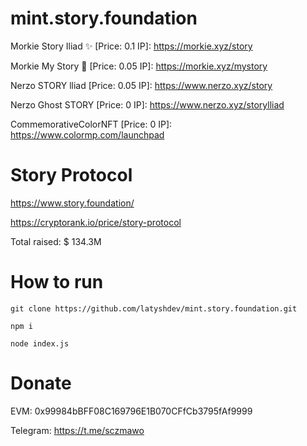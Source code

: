 # mint.story.foundation
Morkie Story Iliad ✨ [Price: 0.1 IP]: https://morkie.xyz/story

Morkie My Story 🦋 [Price: 0.05 IP]: https://morkie.xyz/mystory

Nerzo STORY lliad [Price: 0.05 IP]: https://www.nerzo.xyz/story

Nerzo Ghost STORY [Price: 0 IP]: https://www.nerzo.xyz/storylliad

CommemorativeColorNFT [Price: 0 IP]: https://www.colormp.com/launchpad


# Story Protocol 
https://www.story.foundation/

https://cryptorank.io/price/story-protocol

Total raised: $ 134.3M


# How to run
```git clone https://github.com/latyshdev/mint.story.foundation.git```

```npm i```

```node index.js```

# Donate
EVM: 0x99984bBFF08C169796E1B070CFfCb3795fAf9999

Telegram: https://t.me/sczmawo
